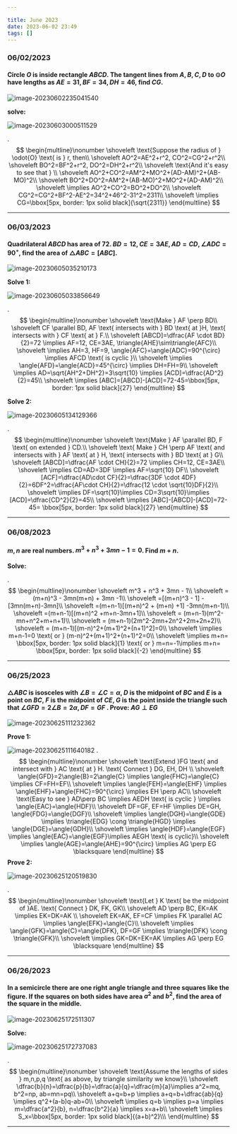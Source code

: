 ```yaml
---

title: June 2023
date: 2023-06-02 23:49
tags: []
---
```


### 06/02/2023

#### Circle $O$ is inside rectangle $ABCD$. The tangent lines from $A,B,C,D$  to $\odot{O}$ have lengths as $AE=31, BF=34, DH=46$, find $CG$.

![image-20230602235041540](/assets/images/2023/image-20230602235041540.png)

**solve:**

![image-20230603000511529](/assets/images/2023/image-20230603000511529.png)

.
$$
\begin{multline}\nonumber
\shoveleft \text{Suppose the radius of } \odot{O} \text{ is } r, then\\
\shoveleft AO^2=AE^2+r^2, CO^2=CG^2+r^2\\
\shoveleft BO^2=BF^2+r^2, DO^2=DH^2+r^2\\
\shoveleft \text{And it's easy to see that } \\
\shoveleft AO^2+CO^2=AM^2+MO^2+(AD-AM)^2+(AB-MO)^2\\
\shoveleft BO^2+DO^2=AM^2+(AB-MO)^2+MO^2+(AD-AM)^2\\
\shoveleft \implies AO^2+CO^2=BO^2+DO^2\\
\shoveleft CG^2=CG^2+BF^2-AE^2=34^2+46^2-31^2=2311\\
\shoveleft \implies CG=\bbox[5px, border: 1px solid black]{\sqrt{2311}}
\end{multline}
$$

---

### 06/03/2023

#### Quadrilateral $ABCD$ has area of $72$. $BD=12, CE=3AE, AD=CD, \angle{ADC}=90^{\circ}$, find the area of $\triangle{ABC}=[ABC]$.

![image-20230605035210173](/assets/images/2023/image-20230605035210173.png)

**Solve 1:**

![image-20230605033856649](/assets/images/2023/image-20230605033856649.png)

.
$$
\begin{multline}\nonumber
\shoveleft \text{Make } AF \perp BD\\
\shoveleft CF \parallel BD, AF \text{ intersects with } BD \text{ at }H, \text{ intersects with } CF \text{ at } F.\\
\shoveleft [ABCD]=\dfrac{AF \cdot BD}{2}=72 \implies AF=12, CE=3AE, \triangle{AHE}\sim\triangle{AFC}\\
\shoveleft \implies AH=3, HF=9, \angle{AFC}=\angle{ADC}=90^{\circ} \implies AFCD \text{ is cyclic }\\
\shoveleft \implies \angle{AFD}=\angle{ACD}=45^{\circ} \implies DH=FH=9\\
\shoveleft \implies AD=\sqrt{AH^2+DH^2}=3\sqrt{10} \implies [ACD]=\dfrac{AD^2}{2}=45\\
\shoveleft \implies [ABC]=[ABCD]-[ACD]=72-45=\bbox[5px, border: 1px solid black]{27}
\end{multline}
$$

**Solve 2:**

![image-20230605134129366](/assets/images/2023/image-20230605134129366.png)

.
$$
\begin{multline}\nonumber
\shoveleft \text{Make } AF \parallel BD, F \text{ on extended } CD.\\
\shoveleft \text{ Make } CH \perp AF \text{ and intersects with } AF \text{ at } H, \text{ intersects with } BD \text{ at } G\\
\shoveleft [ABCD]=\dfrac{AF \cdot CH}{2}=72 \implies CH=12, CE=3AE\\
\shoveleft \implies CD=AD=3DF \implies AF=\sqrt{10} DF\\
\shoveleft [ACF]=\dfrac{AD\cdot CF}{2}=\dfrac{3DF \cdot 4DF}{2}=6DF^2=\dfrac{AF\cdot CH}{2}=\dfrac{12 \cdot \sqrt{10}DF}{2}\\
\shoveleft \implies DF=\sqrt{10}\implies CD=3\sqrt{10}\implies [ACD]=\dfrac{CD^2}{2}=45\\
\shoveleft \implies [ABC]-[ABCD]-[ACD]=72-45=  \bbox[5px, border: 1px solid black]{27}
\end{multline}
$$

---

### 06/08/2023

#### $m, n$ are real numbers. $m^3 + n^3 + 3mn - 1 = 0$. Find $m+n$.

**Solve:**

.
$$
\begin{multline}\nonumber
\shoveleft m^3 + n^3 + 3mn - 1\\
\shoveleft = (m+n)^3 - 3mn(m+n) + 3mn -1\\
\shoveleft =[(m+n)^3 - 1] - [3mn(m+n)-3mn]\\
\shoveleft =(m+n-1)[(m+n)^2 + (m+n) +1] -3mn(m+n-1)\\
\shoveleft =(m+n-1)[(m+n)^2 +m+n-3mn+1]\\
\shoveleft = (m+n-1)(m^2-mn+n^2+m+n+1)\\
\shoveleft = (m+n-1)(2m^2-2mn+2n^2+2m+2n+2)\\
\shoveleft = (m+n-1)[(m-n)^2+(m+1)^2+(n+1)^2]=0\\
\shoveleft \implies m+n-1=0 \text{ or } (m-n)^2+(m+1)^2+(n+1)^2=0\\
\shoveleft \implies m+n= \bbox[5px, border: 1px solid black]{1} \text{ or } m=n=-1\implies m+n= \bbox[5px, border: 1px solid black]{-2}
\end{multline}
$$

---

### 06/25/2023

#### $\triangle{ABC}$ is isosceles with $\angle{B}=\angle{C}=\alpha$, $D$ is the midpoint of $BC$ and $E$ is a point on $BC$, $F$ is the midpoint of $CE$, $G$ is the point inside the triangle such that $\angle{GFD}=2\angle{B}=2\alpha, DF=GF$ . Prove: $AG\perp EG$

![image-20230625111232362](/assets/images/2023/image-20230625110804480.png)

**Prove 1:**

![image-20230625111640182](/assets/images/2023/image-20230625111640182.png)
.
$$
\begin{multline}\nonumber
\shoveleft \text{Extend }FG \text{ and intersect with } AC \text{ at } H. \text{ Connect } DG, EH, DH \\
\shoveleft \angle{GFD}=2\angle{B}=2\angle{C} \implies \angle{FHC}=\angle{C} \implies CF=FH=EF\\
\shoveleft \implies \angle{FEH}=\angle{EHF} \implies \angle{EHF}+\angle{FHC}=90^{\circ} \implies EH \perp AC\\
\shoveleft \text{Easy to see } AD\perp BC \implies AEDH \text{ is cyclic } \implies \angle{EAC}=\angle{HDF}\\
\shoveleft DF=GF, EF=HF \implies DE=GH, \angle{FDG}=\angle{DGF}\\
\shoveleft \implies \angle{DGH}=\angle{GDE} \implies \triangle{EDG} \cong \triangle{HGD} \implies \angle{DGE}=\angle{GDH}\\
\shoveleft \implies \angle{HDF}=\angle{EGF} \implies \angle{EAC}=\angle{EGF}\implies AEGH \text{ is cyclic}\\
\shoveleft \implies \angle{AGE}=\angle{AHE}=90^{\circ} \implies AG \perp EG \blacksquare
\end{multline}
$$
**Prove 2:**

![image-20230625120519830](/assets/images/2023/image-20230625120331202.png)

.
$$
\begin{multline}\nonumber
\shoveleft \text{Let } K \text{ be the midpoint of }AE. \text{ Connect } DK, FK, GK\\
\shoveleft AD \perp BC, EK=AK \implies EK=DK=AK \\
\shoveleft EK=AK, EF=CF \implies FK \parallel AC \implies \angle{EFK}=\angle{C}\\
\shoveleft \implies \angle{GFK}=\angle{C}=\angle{DFK}, DF=GF \implies \triangle{DFK} \cong \triangle{GFK}\\
\shoveleft \implies GK=DK=EK=AK \implies AG \perp EG \blacksquare
\end{multline}
$$

---

### 06/26/2023

#### In a semicircle there are one right angle triangle and three squares like the figure. If the squares on both sides have area $a^2$ and $b^2$, find the area of the square in the middle.

![image-20230625172511307](/assets/images/2023/image-20230625172511307.png)

**Solve:**

![image-20230625172737083](/assets/images/2023/image-20230625172737083.png)

.
$$
\begin{multline}\nonumber
\shoveleft \text{Assume the lengths of sides } m,n,p,q \text{ as above, by triangle similarity we know}\\
\shoveleft \dfrac{b}{n}=\dfrac{p}{b}=\dfrac{a}{q}=\dfrac{m}{a}\implies a^2=mq, b^2=np, ab=mn=pq\\
\shoveleft a+q=b+p \implies a+q=b+\dfrac{ab}{q} \implies q^2+(a-b)q-ab=0\\
\shoveleft \implies q=b \implies p=a \implies m=\dfrac{a^2}{b}, n=\dfrac{b^2}{a} \implies x=a+b\\
\shoveleft \implies S_x=\bbox[5px, border: 1px solid black]{(a+b)^2}\\\
\end{multline}
$$

---

